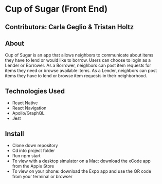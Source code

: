 # Cup of Sugar (Front End)
## Contributors: Carla Geglio & Tristan Holtz

## About
Cup of Sugar is an app that allows neighbors to communicate about items they have to lend or would like to borrow. Users can choose to login as a Lender or Borrower. As a Borrower, neighbors can post item requests for items they need or browse available items. As a Lender, neighbors can post items they have to lend or browse item requests in their neighborhood.

## Technologies Used
- React Native
- React Navigation
- Apollo/GraphQL
- Jest

## Install
- Clone down repository
- Cd into project folder
- Run npm start
- To view with a desktop simulator on a Mac: download the xCode app from the Apple Store
- To view on your phone: download the Expo app and use the QR code from your terminal or browser
